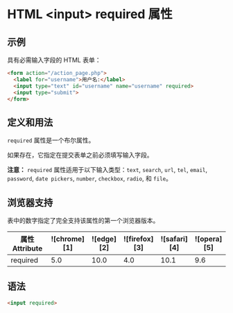 HTML \<input> required 属性
===

## 示例

具有必需输入字段的 HTML 表单：

```html idoc:preview:iframe
<form action="/action_page.php">
  <label for="username">用户名:</label>
  <input type="text" id="username" name="username" required>
  <input type="submit">
</form>
```

## 定义和用法

`required` 属性是一个布尔属性。

如果存在，它指定在提交表单之前必须填写输入字段。

**注意：** `required` 属性适用于以下输入类型：`text`, `search`, `url`, `tel`, `email`, `password`, `date pickers`, `number`, `checkbox`, `radio`, 和 `file`。

## 浏览器支持

表中的数字指定了完全支持该属性的第一个浏览器版本。

| 属性 Attribute | ![chrome][1] | ![edge][2] | ![firefox][3] | ![safari][4] | ![opera][5] |
| --- | --- | --- | --- | --- | --- |
| required  | 5.0 | 10.0 | 4.0 | 10.1 | 9.6 |

## 语法

```html
<input required>
```